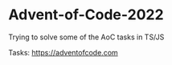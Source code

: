 # Advent-of-Code-2022
Trying to solve some of the AoC tasks in TS/JS

Tasks:
https://adventofcode.com
